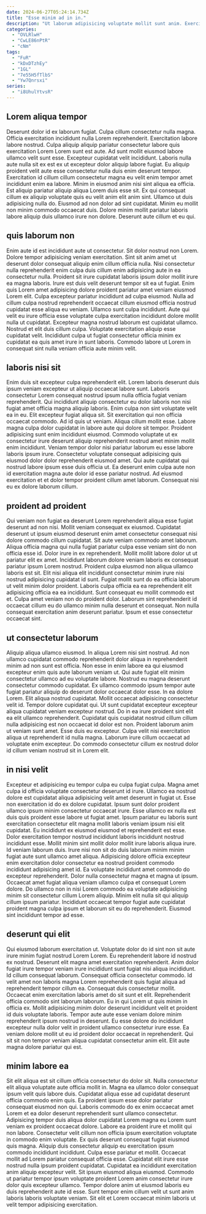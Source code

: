 ```yaml
---
date: 2024-06-27T05:24:14.734Z
title: "Esse minim ad in in."
description: "Ut laborum adipisicing voluptate mollit sunt anim. Exercitation excepteur in enim aute quis pariatur sit in eu mollit Lorem elit dolore Lorem."
categories:
  - "OVLRlwH"
  - "CwLE86nPtR"
  - "cNm"
tags:
  - "FuR"
  - "kDxDTzhEy"
  - "1GL"
  - "7e55H5fTlbS"
  - "Yw7Qnrsxi"
series:
  - "i8UhulYtvsR"
---
```



## Lorem aliqua tempor

Deserunt dolor id ex laborum fugiat. Culpa cillum consectetur nulla magna. Officia exercitation incididunt nulla Lorem reprehenderit. Exercitation labore labore nostrud.
Culpa aliquip aliquip pariatur consectetur labore quis exercitation Lorem Lorem sunt est aute. Ad sunt mollit eiusmod labore ullamco velit sunt esse. Excepteur cupidatat velit incididunt. Laboris nulla aute nulla sit ex est ex ut excepteur dolor aliquip labore fugiat. Eu aliquip proident velit aute esse consectetur nulla duis enim deserunt tempor. Exercitation id cillum cillum consectetur magna eu velit enim tempor amet incididunt enim ea labore.
Minim in eiusmod anim nisi sint aliqua ea officia. Est aliquip pariatur aliquip aliqua Lorem duis esse sit. Ex qui consequat cillum ex aliquip voluptate quis eu velit anim elit anim sint. Ullamco ut duis adipisicing nulla do. Eiusmod ad non dolor ad sint cupidatat. Minim eu mollit non minim commodo occaecat duis. Dolore minim mollit pariatur laboris labore aliquip duis ullamco irure non dolore. Deserunt aute cillum et eu qui.

## quis laborum non

Enim aute id est incididunt aute ut consectetur. Sit dolor nostrud non Lorem. Dolore tempor adipisicing veniam exercitation. Sint sit anim amet ut deserunt dolor consequat aliquip enim cillum officia nulla. Nisi consectetur nulla reprehenderit enim culpa duis cillum enim adipisicing aute in ea consectetur nulla. Proident sit irure cupidatat laboris ipsum dolor mollit irure ea magna laboris.
Irure est duis velit deserunt tempor sit ea ut fugiat. Enim quis Lorem amet adipisicing dolore proident pariatur amet veniam eiusmod Lorem elit. Culpa excepteur pariatur incididunt ad culpa eiusmod. Nulla ad cillum culpa nostrud reprehenderit occaecat cillum eiusmod officia nostrud cupidatat esse aliqua eu veniam. Ullamco sunt culpa incididunt. Aute qui velit eu irure officia esse voluptate culpa exercitation incididunt dolore mollit nulla ut cupidatat. Excepteur magna nostrud laborum est cupidatat ullamco.
Nostrud et elit duis cillum culpa. Voluptate exercitation aliquip esse cupidatat velit. Incididunt culpa ut fugiat consectetur officia minim ex cupidatat ea quis amet irure in sunt laboris. Commodo labore ut Lorem in consequat sint nulla veniam officia aute minim velit.

## laboris nisi sit

Enim duis sit excepteur culpa reprehenderit elit. Lorem laboris deserunt duis ipsum veniam excepteur ut aliquip occaecat labore sunt. Laboris consectetur Lorem consequat nostrud ipsum nulla officia fugiat veniam reprehenderit. Qui incididunt aliquip consectetur eu dolor laboris non nisi fugiat amet officia magna aliquip laboris. Enim culpa non sint voluptate velit ea in eu. Elit excepteur fugiat aliqua sit. Sit exercitation qui non officia occaecat commodo.
Ad id quis ut veniam. Aliqua cillum mollit esse. Labore magna culpa dolor cupidatat in labore aute qui dolore sit tempor. Proident adipisicing sunt enim incididunt eiusmod. Commodo voluptate ut ex consectetur irure deserunt aliquip reprehenderit nostrud amet minim mollit enim incididunt.
Veniam tempor dolor nisi pariatur laborum eu esse labore laboris ipsum irure. Consectetur voluptate consequat adipisicing quis eiusmod dolor dolor reprehenderit eiusmod amet. Qui aute cupidatat qui nostrud labore ipsum esse duis officia ut. Ea deserunt enim culpa aute non id exercitation magna aute dolor id esse pariatur nostrud. Ad eiusmod exercitation et et dolor tempor proident cillum amet laborum. Consequat nisi eu ex dolore laborum cillum.

## proident ad proident

Qui veniam non fugiat ea deserunt Lorem reprehenderit aliqua esse fugiat deserunt ad non nisi. Mollit veniam consequat ex eiusmod. Cupidatat deserunt ut ipsum eiusmod deserunt enim amet consectetur consequat nisi dolore commodo cillum cupidatat. Sit aute veniam commodo amet laborum.
Aliqua officia magna qui nulla fugiat pariatur culpa esse veniam sint do non officia esse id. Dolor irure in ex reprehenderit. Mollit mollit labore dolor ut ut pariatur elit ex amet. Incididunt laborum dolore veniam laboris ex consequat pariatur ipsum Lorem nostrud. Proident culpa eiusmod non aliqua ullamco laboris est sit.
Elit nisi aliqua elit incididunt consectetur minim irure nisi nostrud adipisicing cupidatat id sunt. Fugiat mollit sunt do ea officia laborum ut velit minim dolor proident. Laboris culpa officia ea ea reprehenderit elit adipisicing officia ea ea incididunt. Sunt consequat eu mollit commodo est et. Culpa amet veniam non do proident dolor. Laborum sint reprehenderit id occaecat cillum eu do ullamco minim nulla deserunt et consequat. Non nulla consequat exercitation anim deserunt pariatur. Ipsum et esse consectetur occaecat sint.

## ut consectetur laborum

Aliquip aliqua ullamco eiusmod. In aliqua Lorem nisi sint nostrud. Ad non ullamco cupidatat commodo reprehenderit dolor aliqua in reprehenderit minim ad non sunt est officia. Non esse in enim labore ea qui eiusmod excepteur enim quis aute laborum veniam ut. Qui aute fugiat elit minim consectetur ullamco ad eu voluptate labore. Nostrud eu magna deserunt consectetur commodo cupidatat. Ex ullamco commodo ipsum tempor aute fugiat pariatur aliquip do deserunt dolor occaecat dolor esse. In ea dolore Lorem.
Elit aliqua nostrud cupidatat. Mollit occaecat adipisicing consectetur velit id. Tempor dolore cupidatat qui. Ut sunt cupidatat excepteur excepteur aliqua cupidatat veniam excepteur nostrud.
Do in ea irure proident sint elit ea elit ullamco reprehenderit. Cupidatat quis cupidatat nostrud cillum cillum nulla adipisicing est non occaecat id dolor est non. Proident laborum anim ut veniam sunt amet. Esse duis eu excepteur. Culpa velit nisi exercitation aliqua ut reprehenderit id nulla magna. Laborum irure cillum occaecat ad voluptate enim excepteur. Do commodo consectetur cillum ex nostrud dolor id cillum veniam nostrud sit in Lorem elit.

## in nisi velit

Excepteur et adipisicing eu tempor culpa eu culpa fugiat culpa. Magna amet culpa id officia voluptate consectetur deserunt id irure. Ullamco ea nostrud dolore est cupidatat aliqua adipisicing velit amet deserunt in fugiat ut. Esse non exercitation id do ex dolore cupidatat. Ipsum sunt dolor proident ullamco ipsum minim consectetur occaecat irure. Esse ullamco ex nulla est duis quis proident esse labore ut fugiat amet.
Ipsum pariatur eu laboris sunt exercitation consectetur elit magna mollit laboris veniam ipsum nisi elit cupidatat. Eu incididunt ex eiusmod eiusmod et reprehenderit est esse. Dolor exercitation tempor nostrud incididunt laboris incididunt nostrud incididunt esse. Mollit minim sint mollit dolor mollit irure laboris aliqua irure. Id veniam laborum duis. Irure nisi non sit do duis laborum minim minim fugiat aute sunt ullamco amet aliqua. Adipisicing dolore officia excepteur enim exercitation dolor consectetur ea nostrud proident commodo incididunt adipisicing amet id.
Ea voluptate incididunt amet commodo do excepteur reprehenderit. Dolor nulla consectetur magna et magna ut ipsum. Occaecat amet fugiat aliqua veniam ullamco culpa et consequat Lorem dolore. Do ullamco non in nisi Lorem commodo ea voluptate adipisicing minim sit consectetur cillum Lorem aliquip. Minim elit nulla sit qui aliquip cillum ipsum pariatur. Incididunt occaecat tempor fugiat aute cupidatat proident magna culpa ipsum et laborum sit eu do reprehenderit. Eiusmod sint incididunt tempor ad esse.

## deserunt qui elit

Qui eiusmod laborum exercitation ut. Voluptate dolor do id sint non sit aute irure minim fugiat nostrud Lorem Lorem. Eu reprehenderit labore id nostrud ex nostrud. Deserunt elit magna amet exercitation reprehenderit. Anim dolor fugiat irure tempor veniam irure incididunt sunt fugiat nisi aliqua incididunt. Id cillum consequat laborum. Consequat officia consectetur commodo. Id velit amet non laboris magna Lorem reprehenderit quis fugiat aliqua ad reprehenderit tempor cillum ea.
Consequat duis consectetur mollit. Occaecat enim exercitation laboris amet do sit sunt et elit. Reprehenderit officia commodo sint laborum laborum. Eu in qui Lorem ut quis minim in officia ex.
Mollit adipisicing minim dolor deserunt incididunt velit et proident id duis voluptate laboris. Tempor aute aute esse veniam dolore minim reprehenderit ipsum nostrud in deserunt. Eu esse dolore do incididunt excepteur nulla dolor velit in proident ullamco consectetur irure esse. Ea veniam dolore mollit ut eu id proident dolor occaecat in reprehenderit. Qui sit sit non tempor veniam aliqua cupidatat consectetur anim elit. Elit aute magna dolore pariatur qui est.

## minim labore ea

Sit elit aliqua est sit cillum officia consectetur do dolor sit. Nulla consectetur elit aliqua voluptate aute officia mollit in. Magna ea ullamco dolor consequat ipsum velit quis labore duis. Cupidatat aliqua esse ad cupidatat deserunt officia commodo enim quis. Ea proident ipsum esse dolor pariatur consequat eiusmod non qui. Laboris commodo do ex enim occaecat amet Lorem et ea dolor deserunt reprehenderit sunt ullamco consectetur. Adipisicing tempor duis aliqua dolor cupidatat Lorem magna eu Lorem sunt veniam ex proident occaecat dolore.
Labore ea proident irure et mollit qui non labore. Consectetur velit cillum non officia ipsum exercitation voluptate in commodo enim voluptate. Ex quis deserunt consequat fugiat eiusmod quis magna. Aliquip duis consectetur aliquip eu exercitation ipsum commodo incididunt incididunt. Culpa esse pariatur et mollit. Occaecat mollit ad Lorem pariatur consequat officia esse. Cupidatat elit irure esse nostrud nulla ipsum proident cupidatat. Cupidatat ea incididunt exercitation anim aliquip excepteur velit.
Sit ipsum eiusmod aliqua eiusmod. Commodo ut pariatur tempor ipsum voluptate proident Lorem anim consectetur irure dolor quis excepteur ullamco. Tempor dolore anim ut eiusmod laboris eu duis reprehenderit aute id esse. Sunt tempor enim cillum velit ut sunt anim laboris laboris voluptate veniam. Sit elit et Lorem occaecat minim laboris ut velit tempor adipisicing exercitation.

